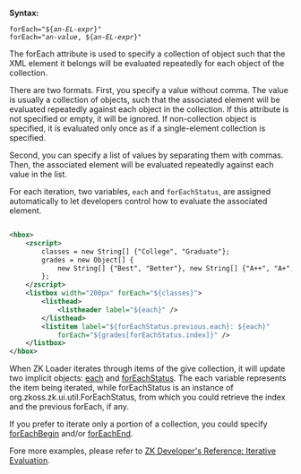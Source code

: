 **Syntax:**

`forEach="${`*`an-EL-expr`*`}"`  
`forEach="`*`an-value`*`, ${`*`an-EL-expr`*`}"`

The forEach attribute is used to specify a collection of object such
that the XML element it belongs will be evaluated repeatedly for each
object of the collection.

There are two formats. First, you specify a value without comma. The
value is usually a collection of objects, such that the associated
element will be evaluated repeatedly against each object in the
collection. If this attribute is not specified or empty, it will be
ignored. If non-collection object is specified, it is evaluated only
once as if a single-element collection is specified.

Second, you can specify a list of values by separating them with commas.
Then, the associated element will be evaluated repeatedly against each
value in the list.

For each iteration, two variables, `each` and `forEachStatus`, are
assigned automatically to let developers control how to evaluate the
associated element.

``` xml

<hbox>
    <zscript>
        classes = new String[] {"College", "Graduate"};
        grades = new Object[] {
            new String[] {"Best", "Better"}, new String[] {"A++", "A+", "A"}
        };
    </zscript>
    <listbox width="200px" forEach="${classes}">
        <listhead>
            <listheader label="${each}" />
        </listhead>
        <listitem label="${forEachStatus.previous.each}: ${each}"
            forEach="${grades[forEachStatus.index]}" />
    </listbox>
</hbox>
```

When ZK Loader iterates through items of the give collection, it will
update two implicit objects:
[each](ZUML_Reference/EL_Expressions/Implicit_Objects/each)
and
[forEachStatus](ZUML_Reference/EL_Expressions/Implicit_Objects/forEachStatus).
The each variable represents the item being iterated, while
forEachStatus is an instance of
<javadoc type="interface">org.zkoss.zk.ui.util.ForEachStatus</javadoc>,
from which you could retrieve the index and the previous forEach, if
any.

If you prefer to iterate only a portion of a collection, you could
specify
[forEachBegin](ZUML_Reference/ZUML/Attributes/forEachBegin)
and/or
[forEachEnd](ZUML_Reference/ZUML/Attributes/forEachEnd).

Fore more examples, please refer to [ZK Developer's Reference: Iterative
Evaluation](ZK_Developer's_Reference/UI_Composing/ZUML/Iterative_Evaluation).


